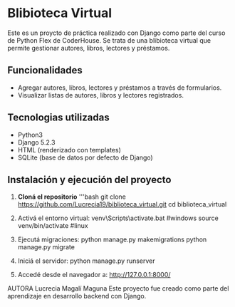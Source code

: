 # Blibioteca Virtual
Este es un proycto de práctica realizado con Django como parte del curso de Python Flex de CoderHouse. Se trata de una blibioteca virtual que permite gestionar autores, libros, lectores y préstamos.

## Funcionalidades 

- Agregar autores, libros, lectores y préstamos a través de formularios.
- Visualizar listas de autores, libros y lectores registrados.

## Tecnologias utilizadas
- Python3
- Django 5.2.3
- HTML (renderizado con templates)
- SQLite (base de datos por defecto de Django)

## Instalación y ejecución del proyecto
 1. **Cloná el repositorio**
 '''bash 
 git clone https://github.com/Lucrecia19/biblioteca_virtual.git
 cd biblioteca_virtual

 2. Activá el entorno virtual:
 venv\Scripts\activate.bat  #windows
 source venv/bin/activate #linux

 3. Ejecutá migraciones:
 python manage.py makemigrations
 python manage.py migrate

 4. Iniciá el servidor:
 python manage.py runserver

5. Accedé desde el navegador a:
http://127.0.0.1:8000/




AUTORA
Lucrecia Magalí Maguna
Este proyecto fue creado como parte del aprendizaje en desarrollo backend con Django.




